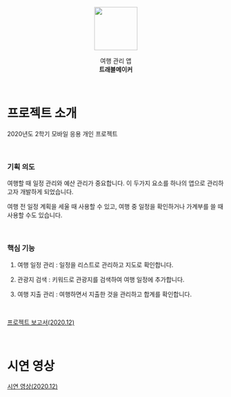 <p align="center"><img src="https://user-images.githubusercontent.com/67595512/160524643-2b4a9ae3-1f70-4775-9f0f-fa2800a0f85b.png" width="100" height="100">
</p>
<div align="center">여행 관리 앱</div>
<div align="center"><b>트래블메이커</b></div>

&nbsp;

# 프로젝트 소개
2020년도 2학기 모바일 응용 개인 프로젝트

&nbsp;

### 기획 의도
여행할 때 일정 관리와 예산 관리가 중요합니다. 이 두가지 요소를 하나의 앱으로 관리하고자 개발하게 되었습니다.

여행 전 일정 계획을 세울 때 사용할 수 있고, 여행 중 일정을 확인하거나 가계부를 쓸 때 사용할 수도 있습니다.

&nbsp;

### 핵심 기능
1. 여행 일정 관리 : 일정을 리스트로 관리하고 지도로 확인합니다.

2. 관광지 검색 : 키워드로 관광지를 검색하여 여행 일정에 추가합니다.

3. 여행 지출 관리 : 여행하면서 지출한 것을 관리하고 합계를 확인합니다.

&nbsp;

[프로젝트 보고서(2020.12)](https://drive.google.com/file/d/1uJSj9Y0dvJKpaAexkZrtir73yO15JLnT/view?usp=sharing)

&nbsp;

# 시연 영상
[시연 영상(2020.12)](https://drive.google.com/file/d/1m3unBvLAd4WtjzC7GbgP02WO3qGcVSO9/view?usp=sharing)
